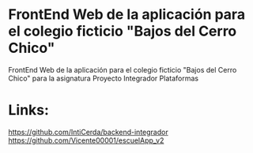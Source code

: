 # FrontEnd Web de la aplicación para el colegio ficticio "Bajos del Cerro Chico"
FrontEnd Web de la aplicación para el colegio ficticio "Bajos del Cerro Chico" para la asignatura Proyecto Integrador Plataformas

# Links:
https://github.com/IntiCerda/backend-integrador
https://github.com/Vicente00001/escuelApp_v2
